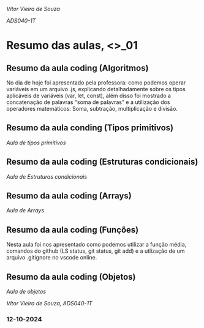 *Vítor Vieira de Souza*

*ADS040-1T*

# Resumo das aulas, <\>_01 #


## Resumo da aula coding (Algoritmos)
No dia de hoje foi apresentado pela professora: como podemos operar variáveis em um arquivo .js, explicando detalhadamente sobre os tipos aplicáveis de variáveis (var, let, const), além disso foi mostrado a concatenação de palavras "soma de palavras" e a utilização dos operadores matemáticos: Soma, subtração, multiplicação e divisão.

## Resumo da aula conding (Tipos primitivos)
*Aula de tipos primitivos*

## Resumo da aula coding (Estruturas condicionais)
*Aula de Estruturas condicionais*


## Resumo da aula coding (Arrays)
*Aula de Arrays*


## Resumo da aula coding (Funções)
Nesta aula foi nos apresentado como podemos utilizar a função média, comandos do github (LS status, git status, git add) e a utlização de um arquivo .gitignore no vscode online.


## Resumo da aula coding (Objetos)
*Aula de objetos*


*Vítor Vieira de Souza, ADS040-1T*

### 12-10-2024 ###

